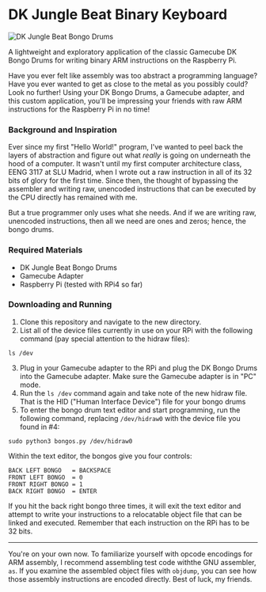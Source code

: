 # DK Jungle Beat Binary Keyboard

![DK Jungle Beat Bongo Drums](https://www.lukiegames.com/assets/images/gc_dk_bongos.jpg)

A lightweight and exploratory application of the classic Gamecube DK Bongo Drums for writing binary ARM instructions on the Raspberry Pi.

Have you ever felt like assembly was too abstract a programming language? Have you ever wanted to get as close to the metal as you possibly could? Look no further! Using your DK Bongo Drums, a Gamecube adapter, and this custom application, you'll be impressing your friends with raw ARM instructions for the Raspberry Pi in no time!

### Background and Inspiration

Ever since my first "Hello World!" program, I've wanted to peel back the layers of abstraction and figure out what *really* is going on underneath the hood of a computer. It wasn't until my first computer architecture class, EENG 3117 at SLU Madrid, when I wrote out a raw instruction in all of its 32 bits of glory for the first time. Since then, the thought of bypassing the assembler and writing raw, unencoded instructions that can be executed by the CPU directly has remained with me.

But a true programmer only uses what she needs. And if we are writing raw, unencoded instructions, then all we need are ones and zeros; hence, the bongo drums.

### Required Materials

- DK Jungle Beat Bongo Drums
- Gamecube Adapter
- Raspberry Pi (tested with RPi4 so far)

### Downloading and Running

1. Clone this repository and navigate to the new directory.
2. List all of the device files currently in use on your RPi with the following command (pay special attention to the hidraw files):
```
ls /dev
```
3. Plug in your Gamecube adapter to the RPi and plug the DK Bongo Drums into the Gamecube adapter. Make sure the Gamecube adapter is in "PC" mode.
4. Run the ```ls /dev``` command again and take note of the new hidraw file. That is the HID ("Human Interface Device") file for your bongo drums
5. To enter the bongo drum text editor and start programming, run the following command, replacing ```/dev/hidraw0``` with the device file you found in #4:
```
sudo python3 bongos.py /dev/hidraw0
```

Within the text editor, the bongos give you four controls:
```
BACK LEFT BONGO   = BACKSPACE
FRONT LEFT BONGO  = 0
FRONT RIGHT BONGO = 1
BACK RIGHT BONGO  = ENTER
```
If you hit the back right bongo three times, it will exit the text editor and attempt to write your instructions to a relocatable object file that can be linked and executed. Remember that each instruction on the RPi has to be 32 bits.

---

You're on your own now. To familiarize yourself with opcode encodings for ARM assembly, I recommend assembling test code withthe GNU assembler, ```as```. If you examine the assembled object files with ```objdump```, you can see how those assembly instructions are encoded directly. Best of luck, my friends.
